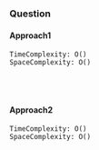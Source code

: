 ### Question

#### Approach1
    TimeComplexity: O()
    SpaceComplexity: O()

    

<br/>
<br/>

#### Approach2
    TimeComplexity: O()
    SpaceComplexity: O()


    